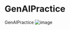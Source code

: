 # GenAIPractice
GenAIPractice
![image](https://github.com/kajos11/GenAIPractice/assets/15695925/0b327dcc-902f-443c-a80c-7c4040f1bf92)
